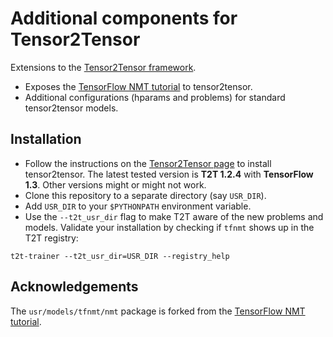 # Additional components for Tensor2Tensor

Extensions to the [Tensor2Tensor framework](https://github.com/tensorflow/tensor2tensor). 

* Exposes the [TensorFlow NMT tutorial](https://github.com/tensorflow/nmt) to tensor2tensor.
* Additional configurations (hparams and problems) for standard tensor2tensor models.

Installation
------------

* Follow the instructions on the [Tensor2Tensor page](https://github.com/tensorflow/tensor2tensor) to install tensor2tensor. The latest tested version is **T2T 1.2.4** with **TensorFlow 1.3**. Other versions might or might not work.
* Clone this repository to a separate directory (say `USR_DIR`).
* Add `USR_DIR` to your `$PYTHONPATH` environment variable.
* Use the `--t2t_usr_dir` flag to make T2T aware of the new problems and models. Validate your installation by checking if `tfnmt` shows up in the T2T registry:
```
t2t-trainer --t2t_usr_dir=USR_DIR --registry_help
```

Acknowledgements
----------------

The `usr/models/tfnmt/nmt` package is forked from the [TensorFlow NMT tutorial](https://github.com/tensorflow/nmt).

